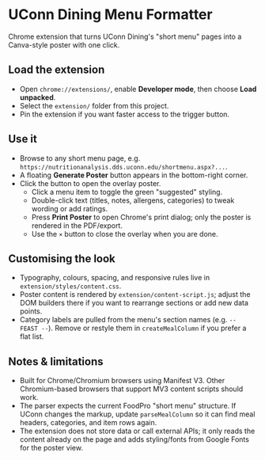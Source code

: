 # UConn Dining Menu Formatter

Chrome extension that turns UConn Dining's "short menu" pages into a Canva-style poster with one click.

## Load the extension
- Open `chrome://extensions/`, enable **Developer mode**, then choose **Load unpacked**.
- Select the `extension/` folder from this project.
- Pin the extension if you want faster access to the trigger button.

## Use it
- Browse to any short menu page, e.g. `https://nutritionanalysis.dds.uconn.edu/shortmenu.aspx?...`.
- A floating **Generate Poster** button appears in the bottom-right corner.
- Click the button to open the overlay poster.
  - Click a menu item to toggle the green "suggested" styling.
  - Double-click text (titles, notes, allergens, categories) to tweak wording or add ratings.
  - Press **Print Poster** to open Chrome's print dialog; only the poster is rendered in the PDF/export.
  - Use the `×` button to close the overlay when you are done.

## Customising the look
- Typography, colours, spacing, and responsive rules live in `extension/styles/content.css`.
- Poster content is rendered by `extension/content-script.js`; adjust the DOM builders there if you want to rearrange sections or add new data points.
- Category labels are pulled from the menu's section names (e.g. `-- FEAST --`). Remove or restyle them in `createMealColumn` if you prefer a flat list.

## Notes & limitations
- Built for Chrome/Chromium browsers using Manifest V3. Other Chromium-based browsers that support MV3 content scripts should work.
- The parser expects the current FoodPro "short menu" structure. If UConn changes the markup, update `parseMealColumn` so it can find meal headers, categories, and item rows again.
- The extension does not store data or call external APIs; it only reads the content already on the page and adds styling/fonts from Google Fonts for the poster view.
